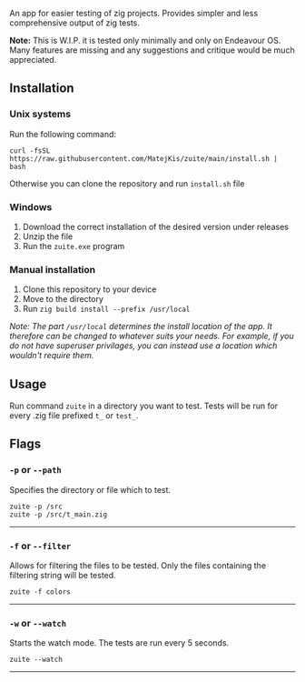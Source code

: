 An app for easier testing of zig projects. Provides simpler and less comprehensive output of zig tests.

**Note:** This is W.I.P. it is tested only minimally and only on Endeavour OS. Many features are missing 
and any suggestions and critique would be much appreciated.


## Installation

### Unix systems
Run the following command:

`curl -fsSL https://raw.githubusercontent.com/MatejKis/zuite/main/install.sh | bash`

Otherwise you can clone the repository and run `install.sh` file

### Windows
1. Download the correct installation of the desired version under releases
2. Unzip the file
3. Run the `zuite.exe` program

### Manual installation
1. Clone this repository to your device
2. Move to the directory
3. Run `zig build install --prefix /usr/local`

*Note: The part `/usr/local` determines the install location of the app. It therefore can be changed to whatever suits your needs. For example, if you do not have superuser privilages, you can instead use a location which wouldn't require them.*

## Usage
Run command ``zuite`` in a directory you want to test. Tests will be run for every .zig file prefixed `t_` or `test_`.

## Flags
### `-p` or `--path`
Specifies the directory or file which to test.
    
    zuite -p /src
    zuite -p /src/t_main.zig
- - -
### `-f` or `--filter`
Allows for filtering the files to be tested. Only the files containing the filtering string will be tested. 

    zuite -f colors
- - -
### `-w` or `--watch`
Starts the watch mode. The tests are run every 5 seconds.
    
    zuite --watch
- - -
